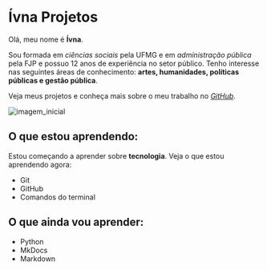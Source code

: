 # Ívna Projetos

Olá, meu nome é **Ívna**.

Sou formada em *ciências sociais* pela UFMG e em *administração pública* pela FJP e possuo 12 anos de experiência no setor público. 
Tenho interesse nas seguintes áreas de conhecimento: **artes, humanidades, políticas públicas e gestão pública**. 

Veja meus projetos e conheça mais sobre o meu trabalho no *[GitHub](https://github.com/ivnamabreu)*.

![imagem_inicial](https://blush.design/api/download?shareUri=-9TCVK0d4&w=800&h=800&fm=png)

## O que estou aprendendo:
Estou começando a aprender sobre **tecnologia**. Veja o que estou aprendendo agora:

- Git
- GitHub
- Comandos do terminal

## O que ainda vou aprender:

- Python
- MkDocs
- Markdown